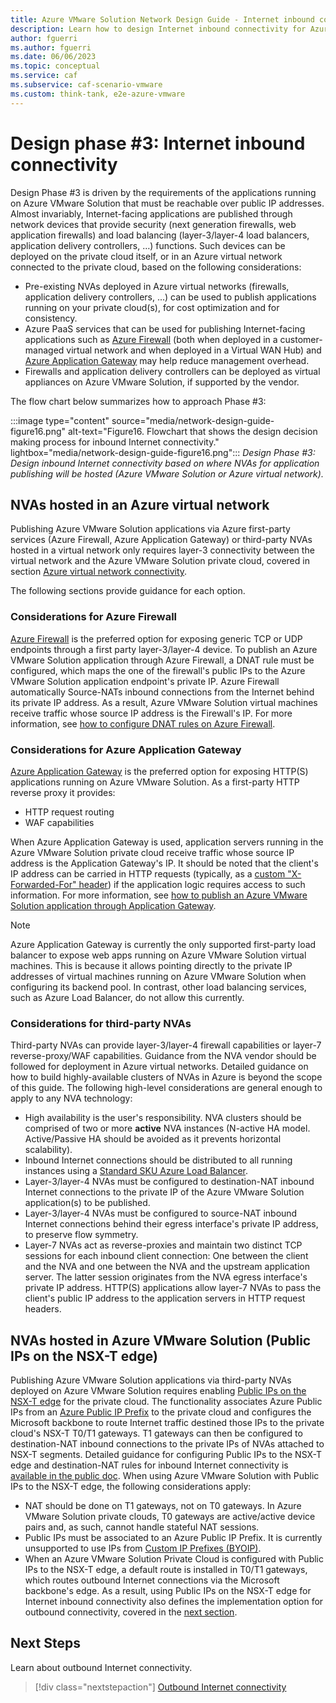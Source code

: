 ```yaml
---
title: Azure VMware Solution Network Design Guide - Internet inbound connectivity
description: Learn how to design Internet inbound connectivity for Azure VMware Solution.
author: fguerri
ms.author: fguerri
ms.date: 06/06/2023
ms.topic: conceptual
ms.service: caf
ms.subservice: caf-scenario-vmware
ms.custom: think-tank, e2e-azure-vmware
---
```


# Design phase #3: Internet inbound connectivity

Design Phase #3 is driven by the requirements of the applications running on Azure VMware Solution that must be reachable over public IP addresses. Almost invariably, Internet-facing applications are published through network devices that provide security (next generation firewalls, web application firewalls) and load balancing (layer-3/layer-4 load balancers, application delivery controllers, …) functions. Such devices can be deployed on the private cloud itself, or in an Azure virtual network connected to the private cloud, based on the following considerations:
-  Pre-existing NVAs deployed in Azure virtual networks (firewalls, application delivery controllers, ...) can be used to publish applications running on your private cloud(s), for cost optimization and for consistency.
- Azure PaaS services that can be used for publishing Internet-facing applications such as [Azure Firewall](/azure/firewall/tutorial-firewall-dnat) (both when deployed in a customer-managed virtual network and when deployed in a Virtual WAN Hub) and [Azure Application Gateway](/azure/application-gateway/overview) may help reduce management overhead.
- Firewalls and application delivery controllers can be deployed as virtual appliances on Azure VMware Solution, if supported by the vendor.

The flow chart below summarizes how to approach Phase #3:

:::image type="content" source="media/network-design-guide-figure16.png" alt-text="Figure16. Flowchart that shows the design decision making process for inbound Internet connectivity." lightbox="media/network-design-guide-figure16.png":::
*Design Phase #3: Design inbound Internet connectivity based on where NVAs for application publishing will be hosted (Azure VMware Solution or Azure virtual network).*

## NVAs hosted in an Azure virtual network
Publishing Azure VMware Solution applications via Azure first-party services (Azure Firewall, Azure Application Gateway) or third-party NVAs hosted in a virtual network only requires layer-3 connectivity between the virtual network and the Azure VMware Solution private cloud, covered in section [Azure virtual network connectivity](network-design-guide-virtualnetwork-connectivity.md). 

The following sections provide guidance for each option.

### Considerations for Azure Firewall
[Azure Firewall](/azure/firewall/overview) is the preferred option for exposing generic TCP or UDP endpoints through a first party layer-3/layer-4 device. To publish an Azure VMware Solution application through Azure Firewall, a DNAT rule must be configured, which maps the one of the firewall's public IPs to the Azure VMware Solution application endpoint's private IP. Azure Firewall automatically Source-NATs inbound connections from the Internet behind its private IP address. As a result, Azure VMware Solution virtual machines receive traffic whose source IP address is the Firewall's IP. For more information, see [how to configure DNAT rules on Azure Firewall](/azure/firewall/tutorial-firewall-dnat). 

### Considerations for Azure Application Gateway
[Azure Application Gateway](/azure/application-gateway/overview-v2) is the preferred option for exposing HTTP(S) applications running on Azure VMware Solution. As a first-party HTTP reverse proxy it provides:
- HTTP request routing
- WAF capabilities

When Azure Application Gateway is used, application servers running in the Azure VMware Solution private cloud receive traffic whose source IP address is the Application Gateway's IP. It should be noted that the client's IP address can be carried in HTTP requests (typically, as a [custom "X-Forwarded-For" header](/azure/application-gateway/how-application-gateway-works#modifications-to-the-request)) if the application logic requires access to such information. For more information, see [how to publish an Azure VMware Solution application through Application Gateway](/azure/application-gateway/quick-create-portal).

> [!NOTE]
> Azure Application Gateway is currently the only supported first-party load balancer to expose web apps running on Azure VMware Solution virtual machines. This is because it allows pointing directly to the private IP addresses of virtual machines running on Azure VMware Solution when configuring its backend pool. In contrast, other load balancing services, such as Azure Load Balancer, do not allow this currently.

### Considerations for third-party NVAs
Third-party NVAs can provide layer-3/layer-4 firewall capabilities or layer-7 reverse-proxy/WAF capabilities. Guidance from the NVA vendor should be followed for deployment in Azure virtual networks. Detailed guidance on how to build highly-available clusters of NVAs in Azure is beyond the scope of this guide. The following high-level considerations are general enough to apply to any NVA technology:

- High availability is the user's responsibility. NVA clusters should be comprised of two or more **active** NVA instances (N-active HA model. Active/Passive HA should be avoided as it prevents horizontal scalability).
- Inbound Internet connections should be distributed to all running instances using a [Standard SKU Azure Load Balancer](/azure/load-balancer/skus).  
- Layer-3/layer-4 NVAs must be configured to destination-NAT inbound Internet connections to the private IP of the Azure VMware Solution application(s) to be published.
- Layer-3/layer-4 NVAs must be configured to source-NAT inbound Internet connections behind their egress interface's private IP address, to preserve flow symmetry.  
- Layer-7 NVAs act as reverse-proxies and maintain two distinct TCP sessions for each inbound client connection: One between the client and the NVA and one between the NVA and the upstream application server. The latter session originates from the NVA egress interface's private IP address. HTTP(S) applications allow layer-7 NVAs to pass the client's public IP address to the application servers in HTTP request headers.

## NVAs hosted in Azure VMware Solution (Public IPs on the NSX-T edge)
Publishing Azure VMware Solution applications via third-party NVAs deployed on Azure VMware Solution requires enabling [Public IPs on the NSX-T edge](/azure/azure-vmware/enable-public-ip-nsx-edge) for the private cloud. The functionality associates Azure Public IPs from an [Azure Public IP Prefix](/azure/virtual-network/ip-services/public-ip-address-prefix) to the private cloud and configures the Microsoft backbone to route Internet traffic destined those IPs to the private cloud's NSX-T T0/T1 gateways. T1 gateways can then be configured to destination-NAT inbound connections to the private IPs of NVAs attached to NSX-T segments. Detailed guidance for configuring Public IPs to the NSX-T edge and destination-NAT rules for inbound Internet connectivity is [available in the public doc](/azure/azure-vmware/enable-public-ip-nsx-edge#inbound-internet-access-for-vms). When using Azure VMware Solution with Public IPs to the NSX-T edge, the following considerations apply:
- NAT should be done on T1 gateways, not on T0 gateways. In Azure VMware Solution private clouds, T0 gateways are active/active device pairs and, as such, cannot handle stateful NAT sessions. 
- Public IPs must be associated to an Azure Public IP Prefix. It is currently unsupported to use IPs from [Custom IP Prefixes (BYOIP)](/azure/virtual-network/ip-services/custom-ip-address-prefix).
- When an Azure VMware Solution Private Cloud is configured with Public IPs to the NSX-T edge, a default route is installed in T0/T1 gateways, which routes outbound Internet connections via the Microsoft backbone's edge. As a result, using Public IPs on the NSX-T edge for Internet inbound connectivity also defines the implementation option for outbound connectivity, covered in the [next section](network-design-guide-internet-outbound-connectivity.md).

## Next Steps
Learn about outbound Internet connectivity.

> [!div class="nextstepaction"]
> [Outbound Internet connectivity](network-design-guide-internet-outbound-connectivity.md)